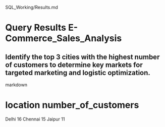 SQL_Working/Results.md

# Query Results E-Commerce_Sales_Analysis

## Identify the top 3 cities with the highest number of customers to determine key markets for targeted marketing and logistic optimization.


markdown

# location	number_of_customers
Delhi	16
Chennai	15
Jaipur	11




